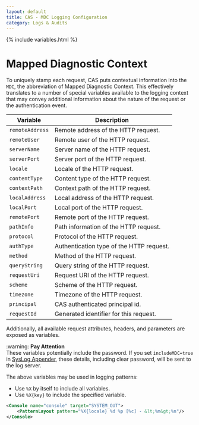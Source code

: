 ```yaml
---
layout: default
title: CAS - MDC Logging Configuration
category: Logs & Audits
---
```


{% include variables.html %}

# Mapped Diagnostic Context

To uniquely stamp each request, CAS puts contextual
information into the `MDC`, the abbreviation of Mapped Diagnostic Context. This effectively
translates to a number of special variables available to the logging context that
may convey additional information about the nature of the request or the authentication event.

| Variable        | Description                              |
|-----------------|------------------------------------------|
| `remoteAddress` | Remote address of the HTTP request.      |
| `remoteUser`    | Remote user of the HTTP request.         |
| `serverName`    | Server name of the HTTP request.         |
| `serverPort`    | Server port of the HTTP request.         |
| `locale`        | Locale of the HTTP request.              |
| `contentType`   | Content type of the HTTP request.        |
| `contextPath`   | Context path of the HTTP request.        |
| `localAddress`  | Local address of the HTTP request.       |
| `localPort`     | Local port of the HTTP request.          |
| `remotePort`    | Remote port of the HTTP request.         |
| `pathInfo`      | Path information of the HTTP request.    |
| `protocol`      | Protocol of the HTTP request.            |
| `authType`      | Authentication type of the HTTP request. |
| `method`        | Method of the HTTP request.              |
| `queryString`   | Query string of the HTTP request.        |
| `requestUri`    | Request URI of the HTTP request.         |
| `scheme`        | Scheme of the HTTP request.              |
| `timezone`      | Timezone of the HTTP request.            |
| `principal`     | CAS authenticated principal id.          |
| `requestId`     | Generated identifier for this request.   |

Additionally, all available request attributes, headers, and parameters are exposed as variables.
<div class="alert alert-warning">:warning: <strong>Pay Attention</strong><br /> These variables potentially include the password. If you set <code>includeMDC=true</code> in <a 
href="Logging-SysLog.html">SysLog Appender</a>, these details, including clear password, will be sent to the log server.
</div>

The above variables may be used in logging patterns:

- Use `%X` by itself to include all variables.
- Use `%X{key}` to include the specified variable.

```xml
<Console name="console" target="SYSTEM_OUT">
    <PatternLayout pattern="%X{locale} %d %p [%c] - &lt;%m&gt;%n"/>
</Console>
```
